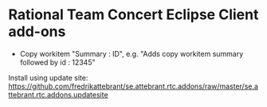 # Rational Team Concert Eclipse Client add-ons

- Copy workitem "Summary : ID", e.g. "Adds copy workitem summary followed by id : 12345"

Install using update site: https://github.com/fredrikattebrant/se.attebrant.rtc.addons/raw/master/se.attebrant.rtc.addons.updatesite

